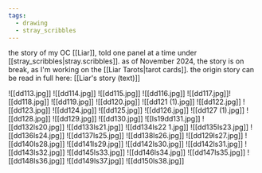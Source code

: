 ```yaml
---
tags:
  - drawing
  - stray_scribbles
---
```

the story of my OC [[Liar]], told one panel at a time under [[stray_scribbles|stray.scribbles]]. as of November 2024, the story is on break, as I'm working on the [[Liar Tarots|tarot cards]]. the origin story can be read in full here: [[Liar's story (text)]]

![[dd113.jpg]]
![[dd114.jpg]]
![[dd115.jpg]]
![[dd116.jpg]]
![[dd117.jpg]]![[dd118.jpg]]
![[dd119.jpg]]
![[dd120.jpg]]
![[dd121 (1).jpg]]
![[dd122.jpg]]
![[dd123.jpg]]
![[dd124.jpg]]
![[dd125.jpg]]
![[dd126.jpg]]
![[dd127 (1).jpg]]
![[dd128.jpg]]
![[dd129.jpg]]
![[dd130.jpg]]
![[ls19dd131.jpg]]
![[dd132ls20.jpg]]
![[dd133ls21.jpg]]
![[dd134ls22 1.jpg]]
![[dd135ls23.jpg]]
![[dd136ls24.jpg]]
![[dd137ls25.jpg]]
![[dd138ls26.jpg]]
![[dd129ls27.jpg]]
![[dd140ls28.jpg]]
![[dd141ls29.jpg]]
![[dd142ls30.jpg]]
![[dd142ls31.jpg]]
![[dd143ls32.jpg]]
![[dd145ls33.jpg]]
![[dd146ls34.jpg]]
![[dd147ls35.jpg]]
![[dd148ls36.jpg]]
![[dd149ls37.jpg]]
![[dd150ls38.jpg]]


